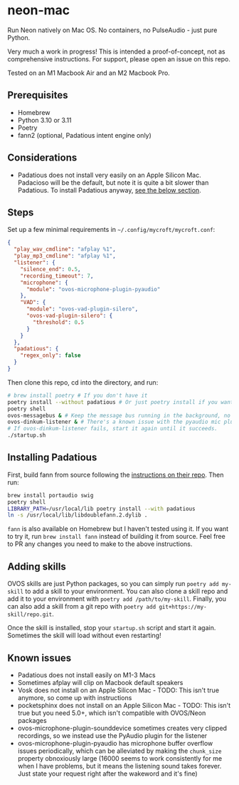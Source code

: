 # neon-mac

Run Neon natively on Mac OS. No containers, no PulseAudio - just pure Python.

Very much a work in progress! This is intended a proof-of-concept, not as comprehensive instructions. For support, please open an issue on this repo.

Tested on an M1 Macbook Air and an M2 Macbook Pro.

## Prerequisites

- Homebrew
- Python 3.10 or 3.11
- Poetry
- fann2 (optional, Padatious intent engine only)

## Considerations

- Padatious does not install very easily on an Apple Silicon Mac. Padacioso will be the default, but note it is quite a bit slower than Padatious. To install Padatious anyway, [see the below section](#installing-padatious).

## Steps

Set up a few minimal requirements in `~/.config/mycroft/mycroft.conf`:

```json
{
  "play_wav_cmdline": "afplay %1",
  "play_mp3_cmdline": "afplay %1",
  "listener": {
    "silence_end": 0.5,
    "recording_timeout": 7,
    "microphone": {
      "module": "ovos-microphone-plugin-pyaudio"
    },
    "VAD": {
      "module": "ovos-vad-plugin-silero",
      "ovos-vad-plugin-silero": {
        "threshold": 0.5
      }
    }
  },
  "padatious": {
    "regex_only": false
  }
}
```

Then clone this repo, cd into the directory, and run:

```zsh
# brew install poetry # If you don't have it
poetry install --without padatious # Or just poetry install if you want Padatious
poetry shell
ovos-messagebus & # Keep the message bus running in the background, no need to shut it down and spin it up each time
ovos-dinkum-listener & # There's a known issue with the pyaudio mic plugin on Mac, so we start this manually.
# If ovos-dinkum-listener fails, start it again until it succeeds.
./startup.sh
```

## Installing Padatious

First, build fann from source following the [instructions on their repo](https://github.com/libfann/fann). Then run:

```zsh
brew install portaudio swig
poetry shell
LIBRARY_PATH=/usr/local/lib poetry install --with padatious
ln -s /usr/local/lib/libdoublefann.2.dylib .
```

`fann` is also available on Homebrew but I haven't tested using it. If you want to try it, run `brew install fann` instead of building it from source. Feel free to PR any changes you need to make to the above instructions.

## Adding skills

OVOS skills are just Python packages, so you can simply run `poetry add my-skill` to add a skill to your environment. You can also clone a skill repo and add it to your environment with `poetry add /path/to/my-skill`. Finally, you can also add a skill from a git repo with `poetry add git+https://my-skill/repo.git`.

Once the skill is installed, stop your `startup.sh` script and start it again. Sometimes the skill will load without even restarting!

## Known issues

- Padatious does not install easily on M1-3 Macs
- Sometimes afplay will clip on Macbook default speakers
- Vosk does not install on an Apple Silicon Mac - TODO: This isn't true anymore, so come up with instructions
- pocketsphinx does not install on an Apple Silicon Mac - TODO: This isn't true but you need 5.0+, which isn't compatible with OVOS/Neon packages
- ovos-microphone-plugin-sounddevice sometimes creates very clipped recordings, so we instead use the PyAudio plugin for the listener
- ovos-microphone-plugin-pyaudio has microphone buffer overflow issues periodically, which can be alleviated by making the `chunk_size` property obnoxiously large (16000 seems to work consistently for me when I have problems, but it means the listening sound takes forever. Just state your request right after the wakeword and it's fine)

<!-- 2024-04-07 09:11:36.425 - skills - ovos_core.skill_manager:_load_plugin_skill:461 - ERROR - Load of skill skill-fallback_llm.neongeckocom failed!
Traceback (most recent call last):
  File "/Users/Mike/Library/Caches/pypoetry/virtualenvs/neon-mac-sv8wqWXe-py3.10/lib/python3.10/site-packages/ovos_workshop/skill_launcher.py", line 459, in _create_skill_instance
    return False
  File "/Users/Mike/Library/Caches/pypoetry/virtualenvs/neon-mac-sv8wqWXe-py3.10/lib/python3.10/site-packages/ovos_workshop/decorators/compat.py", line 40, in func_wrapper
    return func(*args, **kwargs)
  File "/Users/Mike/Library/Caches/pypoetry/virtualenvs/neon-mac-sv8wqWXe-py3.10/lib/python3.10/site-packages/ovos_workshop/skills/fallback.py", line 81, in __new__
    return super().__new__(cls)
TypeError: object.__new__() takes exactly one argument (the type to instantiate)

During handling of the above exception, another exception occurred:

Traceback (most recent call last):
  File "/Users/Mike/Library/Caches/pypoetry/virtualenvs/neon-mac-sv8wqWXe-py3.10/lib/python3.10/site-packages/ovos_core/skill_manager.py", line 459, in _load_plugin_skill
    load_status = skill_loader.load(skill_plugin)
  File "/Users/Mike/Library/Caches/pypoetry/virtualenvs/neon-mac-sv8wqWXe-py3.10/lib/python3.10/site-packages/ovos_workshop/skill_launcher.py", line 519, in load
    def load(self, skill_class: Optional[callable] = None) -> bool:
  File "/Users/Mike/Library/Caches/pypoetry/virtualenvs/neon-mac-sv8wqWXe-py3.10/lib/python3.10/site-packages/ovos_workshop/skill_launcher.py", line 531, in _load
    def _load(self):
  File "/Users/Mike/Library/Caches/pypoetry/virtualenvs/neon-mac-sv8wqWXe-py3.10/lib/python3.10/site-packages/ovos_workshop/skill_launcher.py", line 464, in _create_skill_instance
    # if the signature supports skill_id and bus pass them
  File "/Users/Mike/Library/Caches/pypoetry/virtualenvs/neon-mac-sv8wqWXe-py3.10/lib/python3.10/site-packages/skill_fallback_llm/__init__.py", line 58, in __init__
    self.register_entity_file("llm.entity")
  File "/Users/Mike/Library/Caches/pypoetry/virtualenvs/neon-mac-sv8wqWXe-py3.10/lib/python3.10/site-packages/ovos_workshop/skills/ovos.py", line 1303, in register_entity_file
    self.intent_service.register_padatious_entity(name, filename, lang)
  File "/Users/Mike/Library/Caches/pypoetry/virtualenvs/neon-mac-sv8wqWXe-py3.10/lib/python3.10/site-packages/ovos_workshop/intents.py", line 449, in register_padatious_entity
    self.bus.emit(msg.forward('padatious:register_entity',
  File "/Users/Mike/Library/Caches/pypoetry/virtualenvs/neon-mac-sv8wqWXe-py3.10/lib/python3.10/site-packages/ovos_workshop/intents.py", line 259, in bus
    raise RuntimeError("bus not set. call `set_bus()` before trying to"
RuntimeError: bus not set. call `set_bus()` before trying tointeract with the Messagebus -->
